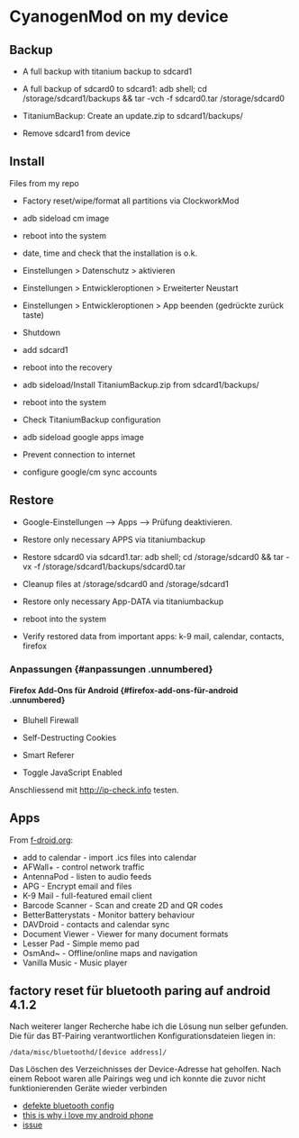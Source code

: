 # CyanogenMod on my device

## Backup

-   A full backup with titanium backup to sdcard1

-   A full backup of sdcard0 to sdcard1: adb shell; cd
    /storage/sdcard1/backups && tar -vch -f sdcard0.tar /storage/sdcard0

-   TitaniumBackup: Create an update.zip to sdcard1/backups/

-   Remove sdcard1 from device

## Install

Files from my repo

-   Factory reset/wipe/format all partitions via ClockworkMod

-   adb sideload cm image

-   reboot into the system

-   date, time and check that the installation is o.k.

-   Einstellungen \> Datenschutz \> aktivieren

-   Einstellungen \> Entwickleroptionen \> Erweiterter Neustart

-   Einstellungen \> Entwickleroptionen \> App beenden (gedrückte zurück
    taste)

-   Shutdown

-   add sdcard1

-   reboot into the recovery

-   adb sideload/Install TitaniumBackup.zip from sdcard1/backups/

-   reboot into the system

-   Check TitaniumBackup configuration

-   adb sideload google apps image

-   Prevent connection to internet

-   configure google/cm sync accounts

## Restore

-   Google-Einstellungen –\> Apps –\> Prüfung deaktivieren.

-   Restore only necessary APPS via titaniumbackup

-   Restore sdcard0 via sdcard1.tar: adb shell; cd /storage/sdcard0 &&
    tar -vx -f /storage/sdcard1/backups/sdcard0.tar

-   Cleanup files at /storage/sdcard0 and /storage/sdcard1

-   Restore only necessary App-DATA via titaniumbackup

-   reboot into the system

-   Verify restored data from important apps: k-9 mail, calendar,
    contacts, firefox

### Anpassungen {#anpassungen .unnumbered}

#### Firefox Add-Ons für Android {#firefox-add-ons-für-android .unnumbered}

-   Bluhell Firewall

-   Self-Destructing Cookies

-   Smart Referer

-   Toggle JavaScript Enabled

Anschliessend mit <http://ip-check.info> testen.

## Apps

From [f-droid.org](http://f-droid.org):

* add to calendar - import .ics files into calendar
* AFWall+ - control network traffic
* AntennaPod - listen to audio feeds
* APG - Encrypt email and files
* K-9 Mail - full-featured email client
* Barcode Scanner - Scan and create 2D and QR codes
* BetterBatterystats - Monitor battery behaviour
* DAVDroid - contacts and calendar sync
* Document Viewer - Viewer for many document formats
* Lesser Pad - Simple memo pad
* OsmAnd~ - Offline/online maps and navigation
* Vanilla Music - Music player


## factory reset für bluetooth paring auf android 4.1.2

Nach weiterer langer Recherche habe ich die Lösung nun selber gefunden.
Die für das BT-Pairing verantwortlichen Konfigurationsdateien liegen in:

    /data/misc/bluetoothd/[device address]/

Das Löschen des Verzeichnisses der Device-Adresse hat geholfen. Nach
einem Reboot waren alle Pairings weg und ich konnte die zuvor nicht
funktionierenden Geräte wieder verbinden

* [defekte bluetooth config](http://www.android-hilfe.de/android-allgemein/158745-defekte-bluetooth-konfiguration.html)
* [this is why i love my android phone](http://sandeep.wordpress.com/2011/07/02/this-is-why-i-love-my-android-phone/)
* [issue](https://code.google.com/p/android/issues/detail?id=24522)

